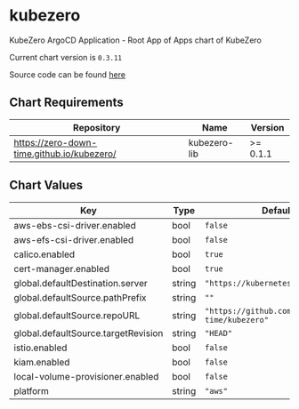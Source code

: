 kubezero
========
KubeZero ArgoCD Application - Root App of Apps chart of KubeZero

Current chart version is `0.3.11`

Source code can be found [here](https://kubezero.com)

## Chart Requirements

| Repository | Name | Version |
|------------|------|---------|
| https://zero-down-time.github.io/kubezero/ | kubezero-lib | >= 0.1.1 |

## Chart Values

| Key | Type | Default | Description |
|-----|------|---------|-------------|
| aws-ebs-csi-driver.enabled | bool | `false` |  |
| aws-efs-csi-driver.enabled | bool | `false` |  |
| calico.enabled | bool | `true` |  |
| cert-manager.enabled | bool | `true` |  |
| global.defaultDestination.server | string | `"https://kubernetes.default.svc"` |  |
| global.defaultSource.pathPrefix | string | `""` |  |
| global.defaultSource.repoURL | string | `"https://github.com/zero-down-time/kubezero"` |  |
| global.defaultSource.targetRevision | string | `"HEAD"` |  |
| istio.enabled | bool | `false` |  |
| kiam.enabled | bool | `false` |  |
| local-volume-provisioner.enabled | bool | `false` |  |
| platform | string | `"aws"` |  |
